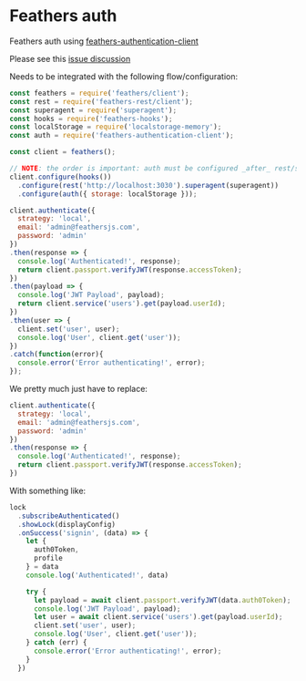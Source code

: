 # Feathers auth

Feathers auth using [feathers-authentication-client](https://github.com/feathersjs/feathers-authentication-client)

Please see this [issue discussion](https://github.com/feathersjs/feathers-authentication-jwt/issues/23#issuecomment-309594570)

Needs to be integrated with the following flow/configuration:

```js
const feathers = require('feathers/client');
const rest = require('feathers-rest/client');
const superagent = require('superagent');
const hooks = require('feathers-hooks');
const localStorage = require('localstorage-memory');
const auth = require('feathers-authentication-client');

const client = feathers();

// NOTE: the order is important: auth must be configured _after_ rest/socket
client.configure(hooks())
  .configure(rest('http://localhost:3030').superagent(superagent))
  .configure(auth({ storage: localStorage }));

client.authenticate({
  strategy: 'local',
  email: 'admin@feathersjs.com',
  password: 'admin'
})
.then(response => {
  console.log('Authenticated!', response);
  return client.passport.verifyJWT(response.accessToken);
})
.then(payload => {
  console.log('JWT Payload', payload);
  return client.service('users').get(payload.userId);
})
.then(user => {
  client.set('user', user);
  console.log('User', client.get('user'));
})
.catch(function(error){
  console.error('Error authenticating!', error);
});
```

We pretty much just have to replace:

```js
client.authenticate({
  strategy: 'local',
  email: 'admin@feathersjs.com',
  password: 'admin'
})
.then(response => {
  console.log('Authenticated!', response);
  return client.passport.verifyJWT(response.accessToken);
})
```

With something like:

```js
lock
  .subscribeAuthenticated()
  .showLock(displayConfig)
  .onSuccess('signin', (data) => {
    let {
      auth0Token,
      profile
    } = data
    console.log('Authenticated!', data)

    try {
      let payload = await client.passport.verifyJWT(data.auth0Token);
      console.log('JWT Payload', payload);
      let user = await client.service('users').get(payload.userId);
      client.set('user', user);
      console.log('User', client.get('user'));
    } catch (err) {
      console.error('Error authenticating!', error);
    }
  })
```

